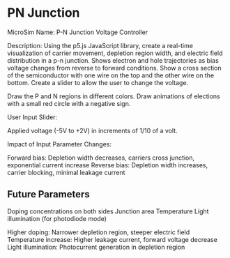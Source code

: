# PN Junction

MicroSim Name: P-N Junction Voltage Controller 

Description:
Using the p5.js JavaScript library, create a real-time visualization of carrier movement, depletion region width, and electric field distribution in a p-n junction. Shows electron and hole trajectories as bias voltage changes from reverse to forward conditions.  Show a cross
section of the semiconductor with one wire on the top and the other wire on the bottom.
Create a slider to allow the user to change the voltage.

Draw the P and N regions in different colors.  Draw animations of elections with a small red circle with a negative sign.

User Input Slider:

   Applied voltage (-5V to +2V) in increments of 1/10 of a volt.

Impact of Input Parameter Changes:

Forward bias: Depletion width decreases, carriers cross junction, exponential current increase
Reverse bias: Depletion width increases, carrier blocking, minimal leakage current


## Future Parameters

Doping concentrations on both sides
Junction area
Temperature
Light illumination (for photodiode mode)

Higher doping: Narrower depletion region, steeper electric field
Temperature increase: Higher leakage current, forward voltage decrease
Light illumination: Photocurrent generation in depletion region